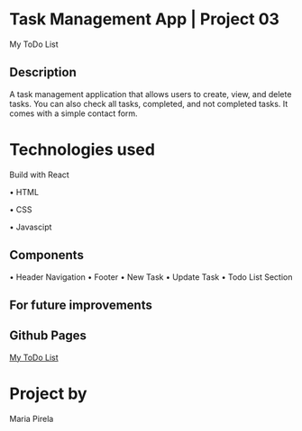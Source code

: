 # Task Management App | Project 03
My ToDo List

## Description
A task management application that allows users to create, view, and delete tasks. You can also check all tasks, completed, and not completed tasks. It comes with a simple contact form.


# Technologies used
Build with React

• HTML

• CSS

• Javascipt

## Components
• Header Navigation
• Footer
• New Task
• Update Task
• Todo List Section



## For future improvements



## Github Pages

[My ToDo List]()


# Project by

Maria Pirela